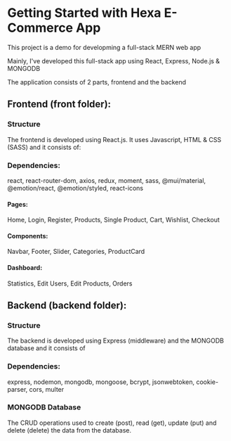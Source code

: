 # Getting Started with Hexa E-Commerce App

This project is a demo for developming a full-stack MERN web app

Mainly, I've developed this full-stack app using React, Express, Node.js & MONGODB

The application consists of 2 parts, frontend and the backend

## Frontend (front folder):
### Structure
The frontend is developed using React.js. It uses Javascript, HTML & CSS (SASS) and it consists of:
### Dependencies:
react, react-router-dom, axios, redux, moment, sass, @mui/material, @emotion/react, @emotion/styled, react-icons 
#### Pages:
Home, Login, Register, Products, Single Product, Cart, Wishlist, Checkout
#### Components:
Navbar, Footer, Slider, Categories, ProductCard
#### Dashboard:
Statistics, Edit Users, Edit Products, Orders

## Backend (backend folder):
### Structure
The backend is developed using Express (middleware) and the MONGODB database and it consists of
### Dependencies:
express, nodemon, mongodb, mongoose, bcrypt, jsonwebtoken, cookie-parser, cors, multer
### MONGODB Database
The CRUD operations used to create (post), read (get), update (put) and delete (delete) the data from the database.